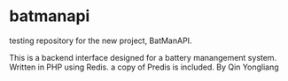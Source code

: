 # batmanapi
testing repository for the new project, BatManAPI.

This is a backend interface designed for a battery manangement system. Written in PHP using Redis. a copy of Predis is included.
By Qin Yongliang
